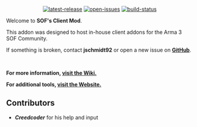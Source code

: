 <p align="center">
	<!-- <img src="https://raw.githubusercontent.com/jschmidt92/sof-launcher/master/images/logo.png"> -->
	<a href="https://github.com/jschmidt92/client/releases/latest">
		<img src="https://img.shields.io/github/v/release/jschmidt92/client?label=latest%C2%A0release" alt="latest-release" /></a>
    <a href="https://github.com/jschmidt92/client/issues">
		<img src="https://img.shields.io/github/issues/jschmidt92/client" alt="open-issues" /></a>
	<a href="https://github.com/jschmidt92/client/actions/workflows/build.yml">
		<img src="https://img.shields.io/github/actions/workflow/status/jschmidt92/client/build.yml?branch=master" alt="build-status" /></a>
</p>

Welcome to **SOF's Client Mod**.

This addon was designed to host in-house client addons for the Arma 3 SOF Community.

If something is broken, contact **jschmidt92** or open a new issue on **[GitHub](https://github.com/jschmidt92/client/issues)**.

</br>

**For more information, [visit the Wiki.](https://a3sog.org/knowledgebase)**

**For additional tools, [visit the Website.](https://a3sog.org)**

## Contributors

- **_Creedcoder_** for his help and input
